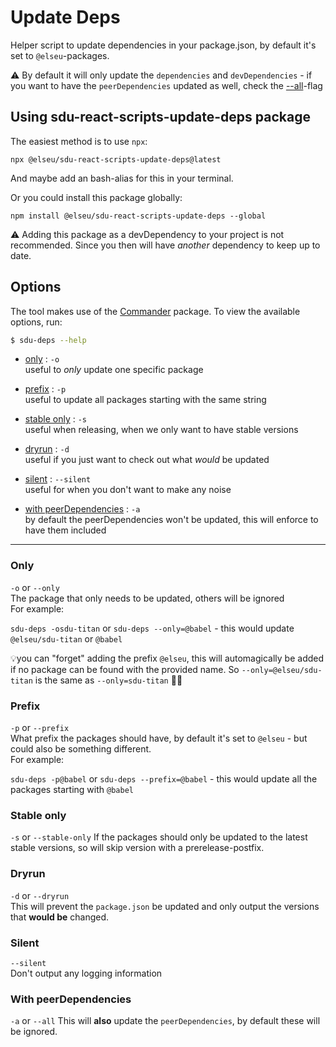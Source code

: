 # Update Deps

Helper script to update dependencies in your package.json, by default it's set to `@elseu`-packages.

⚠️ By default it will only update the `dependencies` and `devDependencies` - if you want to have the `peerDependencies` updated as well, check the [--all](#with-peerdependencies)-flag

## Using sdu-react-scripts-update-deps package
The easiest method is to use `npx`:

```
npx @elseu/sdu-react-scripts-update-deps@latest
```

And maybe add an bash-alias for this in your terminal.

Or you could install this package globally:

```
npm install @elseu/sdu-react-scripts-update-deps --global
```

⚠️ Adding this package as a devDependency to your project is not recommended. Since you then will have *another* dependency to keep up to date.

## Options
The tool makes use of the [Commander](https://www.npmjs.com/package/commander) package. To view the available options, run:

```bash
$ sdu-deps --help
```

- [only](#only) : `-o`   
    useful to _only_ update one specific package  
    
  
- [prefix](#prefix) : `-p`  
    useful to update all packages starting with the same string
  

- [stable only](#stable-only) : `-s`  
    useful when releasing, when we only want to have stable versions 
  
  
- [dryrun](#dryrun) : `-d`  
    useful if you just want to check out what _would_ be updated
   
  
- [silent](#silent) : `--silent`  
    useful for when you don't want to make any noise
  

- [with peerDependencies](#with-peerdependencies) : `-a`  
    by default the peerDependencies won't be updated, this will enforce to have them included
  
---

### Only
`-o` or `--only`  
The package that only needs to be updated, others will be ignored  
For example:

`sdu-deps -osdu-titan` or `sdu-deps --only=@babel` - this would update `@elseu/sdu-titan` or `@babel`

💡you can "forget" adding the prefix `@elseu`, this will automagically be added if no package can be found with the provided name. So `--only=@elseu/sdu-titan` is the same as `--only=sdu-titan` 🤷‍♀️ 

### Prefix
`-p` or `--prefix`  
What prefix the packages should have, by default it's set to `@elseu` - but could also be something different.  
For example:

`sdu-deps -p@babel` or `sdu-deps --prefix=@babel` - this would update all the packages starting with `@babel`

### Stable only
`-s` or `--stable-only`
If the packages should only be updated to the latest stable versions, so will skip version with a prerelease-postfix.

### Dryrun
`-d` or `--dryrun`  
This will prevent the `package.json` be updated and only output the versions that **would be** changed.

### Silent
`--silent`  
Don't output any logging information

### With peerDependencies
`-a` or `--all`
This will **also** update the `peerDependencies`, by default these will be ignored. 
